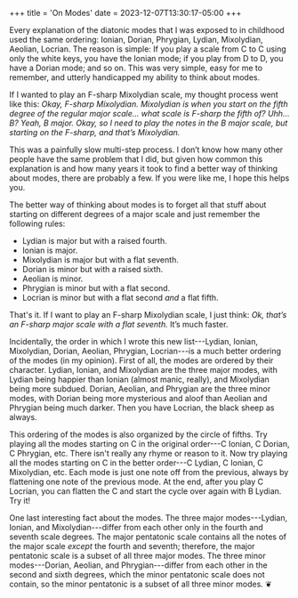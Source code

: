 +++
title = 'On Modes'
date = 2023-12-07T13:30:17-05:00
+++

Every explanation of the diatonic modes that I was exposed to in childhood used the same ordering: Ionian, Dorian, Phrygian, Lydian, Mixolydian, Aeolian, Locrian. The reason is simple: If you play a scale from C to C using only the white keys, you have the Ionian mode; if you play from D to D, you have a Dorian mode; and so on. This was very simple, easy for me to remember, and utterly handicapped my ability to think about modes.

If I wanted to play an F-sharp Mixolydian scale, my thought process went like this: *Okay, F-sharp Mixolydian. Mixolydian is when you start on the fifth degree of the regular major scale... what scale is F-sharp the fifth of? Uhh... B? Yeah, B major. Okay, so I need to play the notes in the B major scale, but starting on the F-sharp, and that’s Mixolydian.*

This was a painfully slow multi-step process. I don’t know how many other people have the same problem that I did, but given how common this explanation is and how many years it took to find a better way of thinking about modes, there are probably a few. If you were like me, I hope this helps you.

The better way of thinking about modes is to forget all that stuff about starting on different degrees of a major scale and just remember the following rules:

- Lydian is major but with a raised fourth.
- Ionian is major.
- Mixolydian is major but with a flat seventh.
- Dorian is minor but with a raised sixth.
- Aeolian is minor.
- Phrygian is minor but with a flat second.
- Locrian is minor but with a flat second *and* a flat fifth.

That's it. If I want to play an F-sharp Mixolydian scale, I just think: *Ok, that’s an F-sharp major scale with a flat seventh.* It’s much faster.

Incidentally, the order in which I wrote this new list---Lydian, Ionian, Mixolydian, Dorian, Aeolian, Phrygian, Locrian---is a much better ordering of the modes (in my opinion). First of all, the modes are ordered by their character. Lydian, Ionian, and Mixolydian are the three major modes, with Lydian being happier than Ionian (almost manic, really), and Mixolydian being more subdued. Dorian, Aeolian, and Phrygian are the three minor modes, with Dorian being more mysterious and aloof than Aeolian and Phrygian being much darker. Then you have Locrian, the black sheep as always.

This ordering of the modes is also organized by the circle of fifths. Try playing all the modes starting on C in the original order---C Ionian, C Dorian, C Phrygian, etc. There isn't really any rhyme or reason to it. Now try playing all the modes starting on C in the better order---C Lydian, C Ionian, C Mixolydian, etc. Each mode is just one note off from the previous, always by flattening one note of the previous mode. At the end, after you play C Locrian, you can flatten the C and start the cycle over again with B Lydian. Try it!

One last interesting fact about the modes. The three major modes---Lydian, Ionian, and Mixolydian---differ from each other only in the fourth and seventh scale degrees. The major pentatonic scale contains all the notes of the major scale *except* the fourth and seventh; therefore, the major pentatonic scale is a subset of all three major modes. The three minor modes---Dorian, Aeolian, and Phrygian---differ from each other in the second and sixth degrees, which the minor pentatonic scale does not contain, so the minor pentatonic is a subset of all three minor modes. &#x2766;
